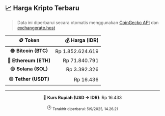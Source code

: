 

<!-- HARGA_KRIPTO -->
## 📈 Harga Kripto Terbaru

> Data ini diperbarui secara otomatis menggunakan [CoinGecko API](https://www.coingecko.com/) dan [exchangerate.host](https://exchangerate.host/)

<div align="center">

| 🪙 Token | 💰 Harga (IDR) |
|:------:|---------------:|
| 🟠 **Bitcoin (BTC)**   | Rp 1.852.624.619 |
| 🔵 **Ethereum (ETH)**  | Rp 71.840.791 |
| 🟣 **Solana (SOL)**    | Rp 3.392.326 |
| 🟢 **Tether (USDT)**   | Rp 16.436 |

---

💱 **Kurs Rupiah (USD → IDR)**: Rp 16.433

🕒 <sub>Terakhir diperbarui: 5/9/2025, 14.26.21</sub>

</div>
<!-- /HARGA_KRIPTO -->